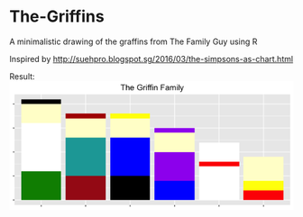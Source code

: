 # The-Griffins
A minimalistic drawing of the graffins from The Family Guy using R

Inspired by http://suehpro.blogspot.sg/2016/03/the-simpsons-as-chart.html


Result: ![alt text][pic]

[pic]: https://github.com/wy123123/The-Griffins/blob/master/Rplot.png "The Griffins"

